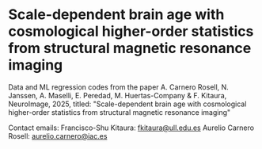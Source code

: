 # Scale-dependent brain age with cosmological higher-order statistics from structural magnetic resonance imaging

Data and ML regression codes from the paper A. Carnero Rosell, N. Janssen, A. Maselli, E. Peredad, M. Huertas-Company & F. Kitaura, NeuroImage, 2025, titled: "Scale-dependent brain age with cosmological higher-order statistics from structural magnetic resonance imaging"

Contact emails: 
Francisco-Shu Kitaura: fkitaura@ull.edu.es
Aurelio Carnero Rosell: aurelio.carnero@iac.es
